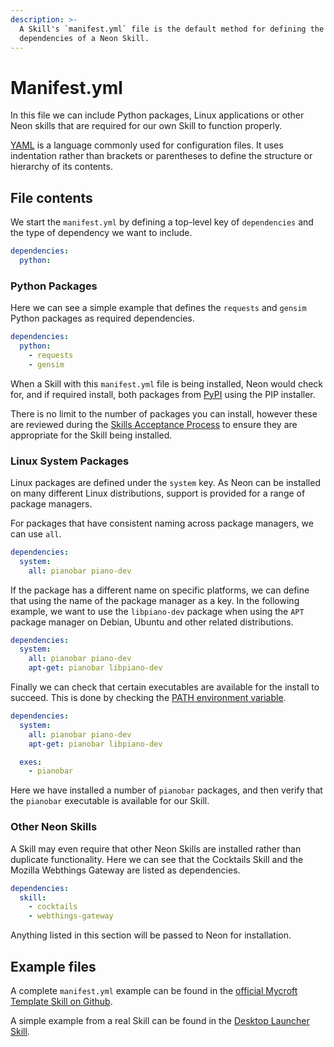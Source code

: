 ```yaml
---
description: >-
  A Skill's `manifest.yml` file is the default method for defining the
  dependencies of a Neon Skill.
---
```


# Manifest.yml

In this file we can include Python packages, Linux applications or other Neon skills that are required for our own Skill to function properly.

[YAML](https://en.wikipedia.org/wiki/YAML) is a language commonly used for configuration files. It uses indentation rather than brackets or parentheses to define the structure or hierarchy of its contents.

## File contents

We start the `manifest.yml` by defining a top-level key of `dependencies` and the type of dependency we want to include.

```yaml
dependencies:
  python:
```

### Python Packages

Here we can see a simple example that defines the `requests` and `gensim` Python packages as required dependencies.

```yaml
dependencies:
  python:
    - requests
    - gensim
```

When a Skill with this `manifest.yml` file is being installed, Neon would check for, and if required install, both packages from [PyPI](https://pypi.org/) using the PIP installer.

There is no limit to the number of packages you can install, however these are reviewed during the [Skills Acceptance Process](../../marketplace-submission/skills-acceptance-process/) to ensure they are appropriate for the Skill being installed.

### Linux System Packages

Linux packages are defined under the `system` key. As Neon can be installed on many different Linux distributions, support is provided for a range of package managers.

For packages that have consistent naming across package managers, we can use `all`.

```yaml
dependencies:
  system:
    all: pianobar piano-dev
```

If the package has a different name on specific platforms, we can define that using the name of the package manager as a key. In the following example, we want to use the `libpiano-dev` package when using the `APT` package manager on Debian, Ubuntu and other related distributions.

```yaml
dependencies:
  system:
    all: pianobar piano-dev
    apt-get: pianobar libpiano-dev
```

Finally we can check that certain executables are available for the install to succeed. This is done by checking the [PATH environment variable](http://www.linfo.org/path_env_var.html).

```yaml
dependencies:
  system:
    all: pianobar piano-dev
    apt-get: pianobar libpiano-dev

  exes:
    - pianobar
```

Here we have installed a number of `pianobar` packages, and then verify that the `pianobar` executable is available for our Skill.

### Other Neon Skills

A Skill may even require that other Neon Skills are installed rather than duplicate functionality. Here we can see that the Cocktails Skill and the Mozilla Webthings Gateway are listed as dependencies.

```yaml
dependencies:
  skill:
    - cocktails
    - webthings-gateway
```

Anything listed in this section will be passed to Neon for installation.

## Example files

A complete `manifest.yml` example can be found in the [official Mycroft Template Skill on Github](https://github.com/MycroftAI/mycroft-skills/blob/19.08/00__skill_template/manifest.yml).

A simple example from a real Skill can be found in the [Desktop Launcher Skill](https://github.com/MycroftAI/skill-desktop-launcher/blob/19.08/manifest.yml).
